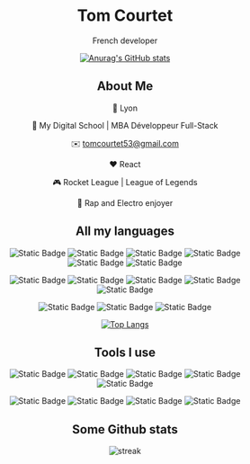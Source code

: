 <div align="center">
  
  # Tom Courtet   
  French developer  
  
  [![Anurag's GitHub stats](https://github-readme-stats.vercel.app/api?username=Tom-Courtet&theme=neon)](https://github.com/anuraghazra/github-readme-stats)    

  ## About Me
  📍 Lyon  
  
  📖 My Digital School | MBA Développeur Full-Stack  
  
  ✉️ tomcourtet53@gmail.com  
  
  ❤️ React  
  
  🎮 Rocket League | League of Legends  
  
  🎵 Rap and Electro enjoyer

  ## All my languages  
  ![Static Badge](https://img.shields.io/badge/HTML-ii?style=for-the-badge&logo=HTML5&logoColor=white&color=%23E34F26)
  ![Static Badge](https://img.shields.io/badge/CSS-ii?style=for-the-badge&logo=CSS3&logoColor=white&color=%231572B6)
  ![Static Badge](https://img.shields.io/badge/JavaScript-ii?style=for-the-badge&logo=JavaScript&logoColor=white&color=%23F7DF1E)
  ![Static Badge](https://img.shields.io/badge/TypeScript-ii?style=for-the-badge&logo=TypeScript&logoColor=white&color=%233178C6)
  ![Static Badge](https://img.shields.io/badge/REACT-ii?style=for-the-badge&logo=React&logoColor=%2361DAFB&color=%23212121)
  ![Static Badge](https://img.shields.io/badge/TAILWIND-ii?style=for-the-badge&logo=Tailwind%20CSS&logoColor=white&color=%2306B6D4)  
  
  ![Static Badge](https://img.shields.io/badge/PHP-ii?style=for-the-badge&logo=PHP&logoColor=white&color=%23777BB4)
  ![Static Badge](https://img.shields.io/badge/SYMFONY-ii?style=for-the-badge&logo=Symfony&logoColor=white&color=%23212121)
  ![Static Badge](https://img.shields.io/badge/JAVA-ii?style=for-the-badge&logo=openjdk&logoColor=white&color=%23212121)
  ![Static Badge](https://img.shields.io/badge/MARKDOWN-ii?style=for-the-badge&logo=Markdown&logoColor=white&color=%23212121)
  ![Static Badge](https://img.shields.io/badge/PYTHON-ii?style=for-the-badge&logo=Python&logoColor=%23FFDE57&color=%234584b6)  
  
  ![Static Badge](https://img.shields.io/badge/MARIADB-ii?style=for-the-badge&logo=MariaDB&logoColor=white&color=%23212121)
  ![Static Badge](https://img.shields.io/badge/POSTGRESQL-ii?style=for-the-badge&logo=PostgreSQL&logoColor=white&color=%234169E1)
  ![Static Badge](https://img.shields.io/badge/MONGODB-ii?style=for-the-badge&logo=MongoDB&logoColor=white&color=%2347A248)  

  [![Top Langs](https://github-readme-stats.vercel.app/api/top-langs/?username=Tom-Courtet&layout=donut&theme=neon&langcount=6)](https://github.com/anuraghazra/github-readme-stats)

  ## Tools I use
  ![Static Badge](https://img.shields.io/badge/VSCODE-ii?style=for-the-badge&logoColor=white&color=%232F80ED)
  ![Static Badge](https://img.shields.io/badge/POSTAMN-ii?style=for-the-badge&logo=Postman&logoColor=white&color=%23FF6C37)
  ![Static Badge](https://img.shields.io/badge/GIT-ii?style=for-the-badge&logo=Git&logoColor=white&color=%23F05032)
  ![Static Badge](https://img.shields.io/badge/GITHUB-ii?style=for-the-badge&logo=Github&logoColor=white&color=%23181717)
  ![Static Badge](https://img.shields.io/badge/GITLAB-ii?style=for-the-badge&logo=GitLab&logoColor=white&color=%23FC6D26)  
  
  ![Static Badge](https://img.shields.io/badge/NOTION-ii?style=for-the-badge&logo=Notion&logoColor=white&color=%23212121)
  ![Static Badge](https://img.shields.io/badge/OFFICE%20365-ii?style=for-the-badge&logo=ONLYOFFICE&logoColor=white&color=%23444444)
  ![Static Badge](https://img.shields.io/badge/WINDOWS-ii?style=for-the-badge&logoColor=white&color=%230854C1)
  ![Static Badge](https://img.shields.io/badge/UBUNTU-ii?style=for-the-badge&logo=Ubuntu&logoColor=white&color=%23E95420)

  ## Some Github stats
  
  ![streak](https://github-readme-streak-stats.herokuapp.com/?user=Tom-Courtet&theme=neon&hide_border=false)
</div>



